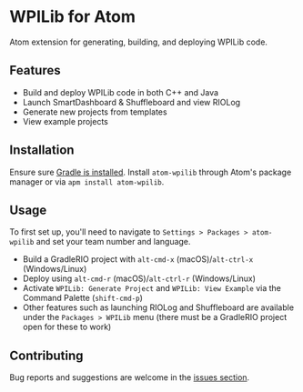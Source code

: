 # WPILib for Atom
Atom extension for generating, building, and deploying WPILib code.

## Features
- Build and deploy WPILib code in both C++ and Java
- Launch SmartDashboard & Shuffleboard and view RIOLog
- Generate new projects from templates
- View example projects

## Installation
Ensure sure [Gradle is installed](https://docs.gradle.org/current/userguide/installation.html).
Install `atom-wpilib` through Atom's package manager or via `apm install atom-wpilib`.

## Usage
To first set up, you'll need to navigate to `Settings > Packages > atom-wpilib` and set your team number and language.
- Build a GradleRIO project with `alt-cmd-x` (macOS)/`alt-ctrl-x` (Windows/Linux)
- Deploy using `alt-cmd-r` (macOS)/`alt-ctrl-r` (Windows/Linux)
- Activate `WPILib: Generate Project` and `WPILib: View Example` via the Command Palette (`shift-cmd-p`)
- Other features such as launching RIOLog and Shuffleboard are available under the `Packages > WPILib` menu (there must be a GradleRIO project open for these to work)

## Contributing
Bug reports and suggestions are welcome in the [issues section](https://github.com/eschutz/atom-wpilib).
